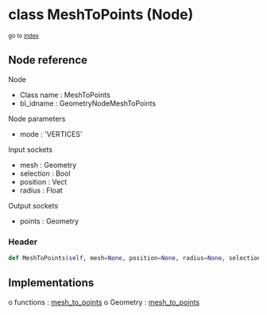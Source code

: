 # class MeshToPoints (Node)

<sub>go to [index](/docs/index.md)</sub>

## Node reference

Node
 - Class name : MeshToPoints
 - bl_idname : GeometryNodeMeshToPoints

Node parameters
 - mode : 'VERTICES'

Input sockets
 - mesh : Geometry
 - selection : Bool
 - position : Vect
 - radius : Float

Output sockets
 - points : Geometry

### Header

``` python
def MeshToPoints(self, mesh=None, position=None, radius=None, selection=None, mode='VERTICES', node_label=None, node_color=None):
```

## Implementations

o functions : [mesh_to_points](/docs/classes/mesh_to_points.md)
o Geometry : [mesh_to_points](/docs/classes/mesh_to_points.md) 

